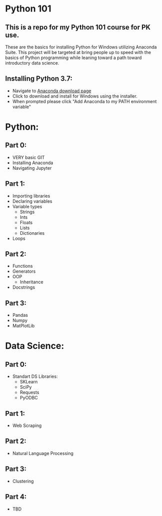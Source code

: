 # Python 101
## This is a repo for my Python 101 course for PK use.

These are the basics for installing Python for Windows utilizing Anaconda Suite. This project will be targeted at bring people up to speed with the basics of Python programming while leaning toward a path toward introductory data science.

## Installing Python 3.7:
* Navigate to [Anaconda download page](https://www.anaconda.com/download/)
* Click to download and install for Windows using the installer.
* When prompted please click "Add Anaconda to my PATH environment variable"

# Python:
## Part 0:
* VERY basic GIT
* Installing Anaconda
* Navigating Jupyter

## Part 1:
* Importing libraries
* Declaring variables
* Variable types
	* Strings
	* Ints
	* Floats
	* Lists
	* Dictionaries
* Loops

## Part 2:
* Functions
* Generators
* OOP
	* Inheritance
* Docstrings

## Part 3:
* Pandas
* Numpy
* MatPlotLib

# Data Science:
## Part 0:
* Standart DS Libraries:
	* SKLearn
	* SciPy
	* Requests
	* PyODBC
## Part 1:
* Web Scraping

## Part 2:
* Natural Language Processing

## Part 3:
* Clustering

## Part 4:
* TBD
